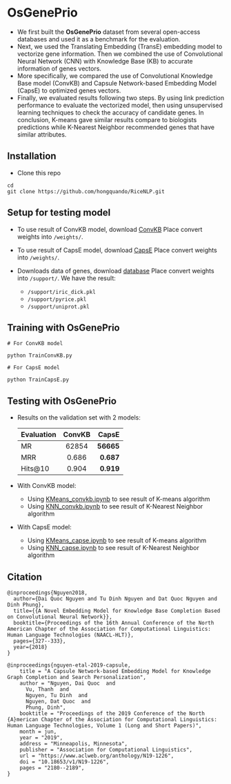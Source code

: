 # OsGenePrio

- We first built the **OsGenePrio** dataset from several open-access databases and used it as a benchmark for the evaluation. 
- Next, we used the Translating Embedding (TransE) embedding model to vectorize gene information. Then we combined the use of Convolutional Neural Network (CNN) with Knowledge Base (KB) to accurate information of genes vectors.
- More specifically, we compared the use of Convolutional Knowledge Base model (ConvKB) and Capsule Network-based Embedding Model (CapsE) to optimized genes vectors.
- Finally, we evaluated results following two steps. By using link prediction performance to evaluate the vectorized model, then using unsupervised learning techniques to check the accuracy of candidate genes. In conclusion, K-means gave similar results compare to biologists predictions while K-Nearest Neighbor recommended genes that have similar attributes.

## Installation
* Clone this repo
```
cd
git clone https://github.com/hongquando/RiceNLP.git
```

## Setup for testing model
* To use result of ConvKB model, download [ConvKB](https://drive.google.com/file/d/1PrvejuEUC1iFPyBVH7TAcxlEUCljmlo8/view?usp=sharing)
  Place convert weights into ```/weights/```. 

* To use result of CapsE model, download [CapsE](https://drive.google.com/file/d/1xUJi2oxSf8som4nBRknJjAUfxVUss_jh/view?usp=sharing)
  Place convert weights into ```/weights/```. 

* Downloads data of genes, download [database](https://drive.google.com/file/d/1-iJDvrUh83ewYzFlDMfwC21hw3Y2QM80/view?usp=sharing)
  Place convert weights into ```/support/```. 
  We have the result:
  - ```/support/iric_dick.pkl```
  - ```/support/pyrice.pkl```
  - ```/support/uniprot.pkl```
   
## Training with OsGenePrio
```
# For ConvKB model

python TrainConvKB.py

# For CapsE model

python TrainCapsE.py
```

## Testing with OsGenePrio
* Results on the validation set with 2 models:
 
    |   Evaluation  | ConvKB          | CapsE  |
    | ------------- |:-------------:| -----:|
    | MR      | 62854 | **56665** |
    | MRR      | 0.686     |   **0.687** |
    | Hits@10  |  0.904     |    **0.919**


* With ConvKB model:
    - Using [KMeans_convkb.ipynb]() to see result of K-means algorithm
    - Using [KNN_convkb.ipynb]() to see result of K-Nearest Neighbor algorithm
* With CapsE model:
    - Using [KMeans_capse.ipynb]() to see result of K-means algorithm
    - Using [KNN_capse.ipynb]() to see result of K-Nearest Neighbor algorithm
    
## Citation
```
@inproceedings{Nguyen2018,
  author={Dai Quoc Nguyen and Tu Dinh Nguyen and Dat Quoc Nguyen and Dinh Phung},
  title={{A Novel Embedding Model for Knowledge Base Completion Based on Convolutional Neural Network}},
  booktitle={Proceedings of the 16th Annual Conference of the North American Chapter of the Association for Computational Linguistics: Human Language Technologies (NAACL-HLT)},
  pages={327--333},
  year={2018}
}

@inproceedings{nguyen-etal-2019-capsule,
    title = "A Capsule Network-based Embedding Model for Knowledge Graph Completion and Search Personalization",
    author = "Nguyen, Dai Quoc  and
      Vu, Thanh  and
      Nguyen, Tu Dinh  and
      Nguyen, Dat Quoc  and
      Phung, Dinh",
    booktitle = "Proceedings of the 2019 Conference of the North {A}merican Chapter of the Association for Computational Linguistics: Human Language Technologies, Volume 1 (Long and Short Papers)",
    month = jun,
    year = "2019",
    address = "Minneapolis, Minnesota",
    publisher = "Association for Computational Linguistics",
    url = "https://www.aclweb.org/anthology/N19-1226",
    doi = "10.18653/v1/N19-1226",
    pages = "2180--2189",
}
```
